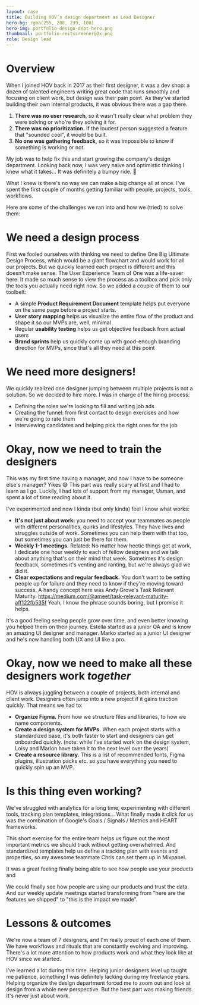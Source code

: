 ```yaml
---
layout: case
title: Building HOV’s design department as Lead Designer
hero-bg: rgba(255, 208, 239, 100)
hero-img: portfolio-design-dept-hero.png
thumbnail: portfolio-reitscreener@2x.png
role: Design lead
---
```


# Overview
When I joined HOV back in 2017 as their first designer, it was a dev shop: a dozen of talented engineers writing great code that runs smoothly and focusing on client work, but design was their pain point. As they've started building their own internal products, it was obvious there was a gap there.

1. **There was no user research**, so it wasn't really clear what problem they were solving or who're they solving it for. 
2. **There was no prioritization.** If the loudest person suggested a feature that "sounded cool", it would be built.
3. **No one was gathering feedback,** so it was impossible to know if something is working or not.

My job was to help fix this and start growing the company's design department. Looking back now, I was very naive and optimistic thinking I knew what it takes... It was definitely a bumpy ride. 🤕

What I knew is there's no way we can make a big change all at once. I've spent the first couple of months getting familiar with people, projects, tools, workflows.

Here are some of the challenges we ran into and how we (tried) to solve them:

# We need a design process
First we fooled ourselves with thinking we need to define One Big Ultimate Design Process, which would be a giant flowchart and would work for all our projects. But we quickly learned each project is different and this doesn't make sense. The User Experience Team of One was a life-saver here. It made so much sense to view the process as a toolbox and pick only the tools you actually need right now. So we added a couple of them to our toolbelt:
- A simple **Product Requirement Document** template helps put everyone on the same page before a project starts.
- **User story mapping** helps us visualize the entire flow of the product and shape it so our MVPs are, well, minimal
- Regular **usability testing** helps us get objective feedback from actual users
- **Brand sprints** help us quickly come up with good-enough branding direction for MVPs, since that's all they need at this point

# We need more designers!
We quickly realized one designer jumping between multiple projects is not a solution. So we decided to hire more. I was in charge of the hiring process:
- Defining the roles we're looking to fill and writing job ads
- Creating the funnel: from first contact to design exercises and how we're going to rate them
- Interviewing candidates and helping pick the right ones for the job

# Okay, now we need to train the designers
This was my first time having a manager, and now I have to be someone else's manager? Yikes 😅 This part was really scary at first and I had to learn as I go. Luckily, I had lots of support from my manager, Usman, and spent a lot of time reading about it.

I've experimented and now I kinda (but only kinda) feel I know what works:
- **It's not just about work:** you need to accept your teammates as people with different personalities, quirks and lifestyles. They have lives and struggles outside of work. Sometimes you can help them with that too, but sometimes you can just be there for them.
- **Weekly 1-1 meetings.** Related: No matter how hectic things get at work, I dedicate one hour weekly to each of fellow designers and we talk about anything that's on their mind that week. Sometimes it's design feedback, sometimes it's venting and ranting, but we're always glad we did it.
- **Clear expectations and regular feedback.** You don't want to be setting people up for failure and they need to know if they're moving toward success. A handy concept here was Andy Grove's Task Relevant Maturity. https://medium.com/@ameet/task-relevant-maturity-aff122fb535f Yeah, I know the phrase sounds boring, but I promise it helps.

It's a good feeling seeing people grow over time, and even better knowing you helped them on their journey. Estella started as a junior QA and is know an amazing UI designer and manager. Marko started as a junior UI designer and he's now handling both UX and UI like a pro.

# Okay, now we need to make all these designers work *together*
HOV is always juggling between a couple of projects, both internal and client work. Designers often jump into a new project if it gains traction quickly. That means we had to:
- **Organize Figma.** From how we structure files and libraries, to how we name components.
- **Create a design system for MVPs.** When each project starts with a standardized base, it's both faster to start and designers can get onboarded quickly. (note: while I've started work on the design system, Loisy and Marlon have taken it to the next level over the years)
- **Create a resource library.** This is a list of recommended fonts, Figma plugins, illustration packs etc. so you have everything you need to quickly spin up an MVP.

# Is this thing even working?
We've struggled with analytics for a long time, experimenting with different tools, tracking plan templates, integrations... What finally made it click for us was the combination of Google's Goals / Signals / Metrics and HEART frameworks.

This short exercise for the entire team helps us figure out the most important metrics we should track without getting overwhelmed. And standardized templates help us define a tracking plan with events and properties, so my awesome teammate Chris can set them up in Mixpanel.

It was a great feeling finally being able to see how people use your products and

We could finally see how people are using our products and trust the data. And our weekly update meetings started transforming from "here are the features we shipped" to "this is the impact we made".

# Lessons & outcomes
We're now a team of 7 designers, and I'm really proud of each one of them. We have workflows and rituals that are constantly evolving and improving. There's a lot more attention to how products work and what they look like at HOV since we started.

I've learned a lot during this time. Helping junior designers level up taught me patience, something I was definitely lacking during my freelance years. Helping organize the design department forced me to zoom out and look at design from a whole new perspective. But the best part was making friends. It's never just about work.